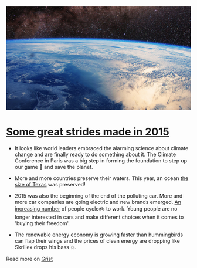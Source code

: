![earth](2016-01-02-29-earth.jpg)

# [Some great strides made in 2015](http://grist.org/climate-energy/heres-the-good-news-about-earth-from-this-year/)

* It looks like world leaders embraced the alarming science about climate change and are finally ready to do something about it. The Climate Conference in Paris was a big step in forming the foundation to step up our game 💪 and save the planet.

* More and more countries preserve their waters. This year, an ocean [the size of Texas](http://bit.ly/1Tvi7bd) was preserved!

* 2015 was also the beginning of the end of the polluting car. More and more car companies are going electric and new brands emerged. [An increasing number](http://www.bikeleague.org/commutingdata) of people cycle🚲 to work. Young people are no longer interested in cars and make different choices when it comes to 'buying their freedom'.

* The renewable energy economy is growing faster than hummingbirds can flap their wings and the prices of clean energy are dropping like Skrillex drops his bass 💥.

Read more on [Grist](http://grist.org/climate-energy/heres-the-good-news-about-earth-from-this-year/)
